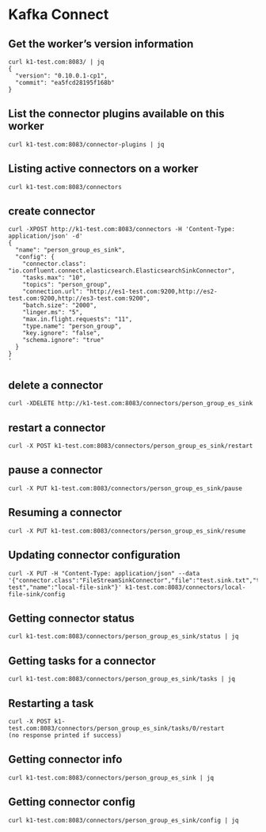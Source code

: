 # Kafka Connect
## Get the worker’s version information
```
curl k1-test.com:8083/ | jq
{
  "version": "0.10.0.1-cp1",
  "commit": "ea5fcd28195f168b"
}
```
## List the connector plugins available on this worker
```
curl k1-test.com:8083/connector-plugins | jq
```
## Listing active connectors on a worker
```
curl k1-test.com:8083/connectors
```
## create connector
```shell
curl -XPOST http://k1-test.com:8083/connectors -H 'Content-Type: application/json' -d'
{
  "name": "person_group_es_sink",
  "config": {
  	"connector.class": "io.confluent.connect.elasticsearch.ElasticsearchSinkConnector",
	"tasks.max": "10",
	"topics": "person_group",
	"connection.url": "http://es1-test.com:9200,http://es2-test.com:9200,http://es3-test.com:9200",
	"batch.size": "2000",
	"linger.ms": "5",
	"max.in.flight.requests": "11",
	"type.name": "person_group",
	"key.ignore": "false",
	"schema.ignore": "true"
  }
}
'
```
## delete a connector
```
curl -XDELETE http://k1-test.com:8083/connectors/person_group_es_sink
```
## restart a connector
```
curl -X POST k1-test.com:8083/connectors/person_group_es_sink/restart
```
## pause a connector
```
curl -X PUT k1-test.com:8083/connectors/person_group_es_sink/pause
```
## Resuming a connector
```
curl -X PUT k1-test.com:8083/connectors/person_group_es_sink/resume
```
## Updating connector configuration
```
curl -X PUT -H "Content-Type: application/json" --data '{"connector.class":"FileStreamSinkConnector","file":"test.sink.txt","tasks.max":"2","topics":"connect-test","name":"local-file-sink"}' k1-test.com:8083/connectors/local-file-sink/config
```
## Getting connector status
```
curl k1-test.com:8083/connectors/person_group_es_sink/status | jq
```
## Getting tasks for a connector
```
curl k1-test.com:8083/connectors/person_group_es_sink/tasks | jq
```
## Restarting a task
```
curl -X POST k1-test.com:8083/connectors/person_group_es_sink/tasks/0/restart
(no response printed if success)
```
## Getting connector info
```
curl k1-test.com:8083/connectors/person_group_es_sink | jq
``` 
## Getting connector config
```
curl k1-test.com:8083/connectors/person_group_es_sink/config | jq
``` 






